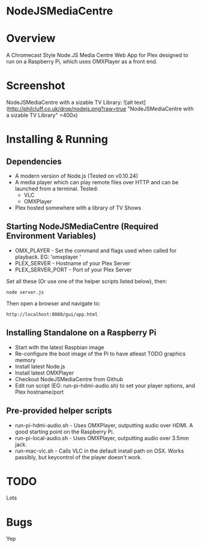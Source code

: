 # NodeJSMediaCentre

# Overview

A Chromecast Style Node.JS Media Centre Web App for Plex designed to run on a Raspberry Pi, which uses OMXPlayer as a front end.

# Screenshot

NodeJSMediaCentre with a sizable TV Library:
![alt text](http://philcluff.co.uk/drop/nodejs.png?raw=true "NodeJSMediaCentre with a sizable TV Library" =400x)

# Installing & Running

## Dependencies

* A modern version of Node.js (Tested on v0.10.24)
* A media player which can play remote files over HTTP and can be launched from a terminal. Tested:
  * VLC
  * OMXPlayer
* Plex hosted somewhere with a library of TV Shows

## Starting NodeJSMediaCentre (Required Environment Variables)
* OMX_PLAYER - Set the command and flags used when called for playback. EG: 'omxplayer '
* PLEX_SERVER - Hostname of your Plex Server
* PLEX_SERVER_PORT - Port of your Plex Server

Set all these (Or use one of the helper scripts listed below), then:

    node server.js
     
Then open a browser and navigate to:

    http://localhost:8080/gui/app.html

## Installing Standalone on a Raspberry Pi

* Start with the latest Raspbian image
* Re-configure the boot image of the Pi to have atleast TODO graphics memory
* Install latest Node.js
* Install latest OMXPlayer
* Checkout NodeJSMediaCentre from Github
* Edit run script (EG: run-pi-hdmi-audio.sh) to set your player options, and Plex hostname/port

## Pre-provided helper scripts

* run-pi-hdmi-audio.sh - Uses OMXPlayer, outputting audio over HDMI. A good starting point on the Raspberry Pi.
* run-pi-local-audio.sh - Uses OMXPlayer, outputting audio over 3.5mm jack.
* run-mac-vlc.sh - Calls VLC in the default install path on OSX. Works passibly, but keycontrol of the player doesn't work.

# TODO

Lots

# Bugs

Yep
